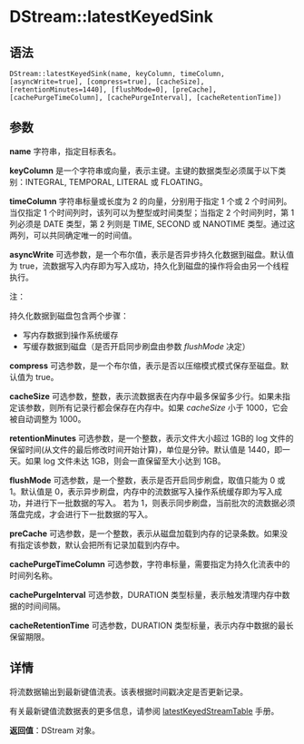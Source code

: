 # DStream::latestKeyedSink

## 语法

`DStream::latestKeyedSink(name, keyColumn, timeColumn, [asyncWrite=true],
[compress=true], [cacheSize], [retentionMinutes=1440], [flushMode=0],
[preCache], [cachePurgeTimeColumn], [cachePurgeInterval],
[cacheRetentionTime])`

## 参数

**name** 字符串，指定目标表名。

**keyColumn** 是一个字符串或向量，表示主键。主键的数据类型必须属于以下类别：INTEGRAL,
TEMPORAL, LITERAL 或 FLOATING。

**timeColumn** 字符串标量或长度为 2 的向量，分别用于指定 1 个或 2 个时间列。当仅指定 1 个时间列时，该列可以为整型或时间类型；当指定 2
个时间列时，第 1 列必须是 DATE 类型，第 2 列则是 TIME, SECOND 或 NANOTIME 类型。通过这两列，可以共同确定唯一的时间值。

**asyncWrite** 可选参数，是一个布尔值，表示是否异步持久化数据到磁盘。默认值为
true，流数据写入内存即为写入成功，持久化到磁盘的操作将会由另一个线程执行。

注：

持久化数据到磁盘包含两个步骤：

* 写内存数据到操作系统缓存
* 写缓存数据到磁盘（是否开启同步刷盘由参数 *flushMode* 决定）

**compress** 可选参数，是一个布尔值，表示是否以压缩模式模式保存至磁盘。默认值为 true。

**cacheSize** 可选参数，整数，表示流数据表在内存中最多保留多少行。如果未指定该参数，则所有记录行都会保存在内存中。如果
*cacheSize* 小于 1000，它会被自动调整为 1000。

**retentionMinutes** 可选参数，是一个整数，表示文件大小超过 1GB的 log
文件的保留时间(从文件的最后修改时间开始计算)，单位是分钟。默认值是 1440，即一天。如果 log 文件未达 1GB，则会一直保留至大小达到 1GB。

**flushMode** 可选参数，是一个整数，表示是否开启同步刷盘，取值只能为 0 或 1。默认值是
0，表示异步刷盘，内存中的流数据写入操作系统缓存即为写入成功，并进行下一批数据的写入。 若为
1，则表示同步刷盘，当前批次的流数据必须落盘完成，才会进行下一批数据的写入。

**preCache** 可选参数，是一个整数，表示从磁盘加载到内存的记录条数。如果没有指定该参数，默认会把所有记录加载到内存中。

**cachePurgeTimeColumn** 可选参数，字符串标量，需要指定为持久化流表中的时间列名称。

**cachePurgeInterval** 可选参数，DURATION 类型标量，表示触发清理内存中数据的时间间隔。

**cacheRetentionTime** 可选参数，DURATION
类型标量，表示内存中数据的最长保留期限。

## 详情

将流数据输出到最新键值流表。该表根据时间戳决定是否更新记录。

有关最新键值流数据表的更多信息，请参阅 [latestKeyedStreamTable](../l/latestkeyedstreamtable.html) 手册。

**返回值**：DStream 对象。

